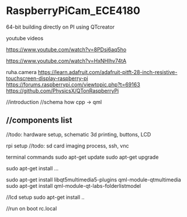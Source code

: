 # RaspberryPiCam_ECE4180
64-bit building directly on PI using QTcreator

youtube videos

https://www.youtube.com/watch?v=8PDsi6aq5ho

https://www.youtube.com/watch?v=HxNHlhv74tA

ruha.camera
https://learn.adafruit.com/adafruit-pitft-28-inch-resistive-touchscreen-display-raspberry-pi
https://forums.raspberrypi.com/viewtopic.php?t=69163
https://github.com/PhysicsX/QTonRaspberryPi

//introduction
//schema how cpp -> qml

//components list
---

//todo: hardware setup, schematic
3d printing, buttons, LCD

rpi setup
//todo: sd card imaging process, ssh, vnc

terminal commands
sudo apt-get update
sudo apt-get upgrade

sudo apt-get install ...

sudo apt-get install libqt5multimedia5-plugins qml-module-qtmultimedia
sudo apt-get install qml-module-qt-labs-folderlistmodel

//lcd setup
sudo apt-get install <LCD>..

//run on boot rc.local
